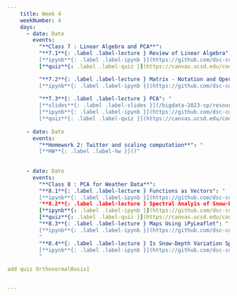 ```yaml
---
    title: Week 4 
    weekNumber: 4
    days:
      - date: Date
        events:
          "**Class 7 : Linear Algebra and PCA**":
          "**7.1**{: .label .label-lecture } Review of Linear Algebra": " 
          [**ipynb**{: .label .label-ipynb }](https://github.com/dsc-courses/bigdata-2023-sp-notebooks/blob/master/notebooks/Section%201.5:%20Review%20of%20Linear%20Algebra/1.Linear%20Algebra%20Review.ipynb)"
          [**quiz**{: .label .label-quiz }](https://canvas.ucsd.edu/courses/45123/quizzes/135421)"

          "**7.2**{: .label .label-lecture } Matrix - Notation and Operations": " 
          [**ipynb**{: .label .label-ipynb }](https://github.com/dsc-courses/bigdata-2023-sp-notebooks/blob/master/notebooks/Section%201.5:%20Review%20of%20Linear%20Algebra/2.Matrix%20notation%20and%20operations.ipynb)"
          
          "**7.3**{: .label .label-lecture } PCA": "
          [**slides**{: .label .label-slides }](/bigdata-2023-sp/resources/ppts/class8/PCAnew.pdf) 
          [**ipynb**{: .label .label-ipynb }](https://github.com/dsc-courses/bigdata-2023-sp-notebooks/blob/master/notebooks/Section%201.5:%20Review%20of%20Linear%20Algebra/7.PCA.ipynb) 
          [**quiz**{: .label .label-quiz }](https://canvas.ucsd.edu/courses/45123/quizzes/135422)"
          
      - date: Date
        events:
          "**Homework 2: Twitter and scaling computation**": "
          [**HW**{: .label .label-hw }]()"
          
      
      - date: Date 
        events:
          "**Class 8 : PCA for Weather Data**": 
          "**8.1**{: .label .label-lecture } Functions as Vectors": " 
          [**ipynb**{: .label .label-ipynb }](https://github.com/dsc-courses/bigdata-2023-sp-notebooks/blob/master/notebooks/Section2-PCA/PCA/3.FunctionsAsVectors.ipynb) 
          "**8.2**{: .label .label-lecture } Spectral Analyis of Snow-Depth - Massachusetts": "
          [**ipynb**{: .label .label-ipynb }](https://github.com/dsc-courses/bigdata-2023-sp-notebooks/blob/master/notebooks/Section2-PCA/PCA/4.Spectral%20analysis%20of%20snow-depth%20in%20MA.ipynb) 
          [**quiz**{: .label .label-quiz }](https://canvas.ucsd.edu/courses/45123/quizzes/135423)"
          "**8.3**{: .label .label-lecture } Maps Using iPyLeaflet": "
          [**ipynb**{: .label .label-ipynb }](https://github.com/dsc-courses/bigdata-2023-sp-notebooks/blob/master/notebooks/Section2-PCA/PCA/5.%20maps%20using%20iPyLeaflet.ipynb) 
          "
          "**8.4**{: .label .label-lecture } Is Snow-Depth Variation Spatial or Temporal": " 
          [**ipynb**{: .label .label-ipynb }](https://github.com/dsc-courses/bigdata-2023-sp-notebooks/blob/master/notebooks/Section2-PCA/PCA/6.%20Is%20SNWD%20variation%20spatial%20or%20temporal.ipynb) 
          "

add quiz OrthonormalBasis1


---
```

